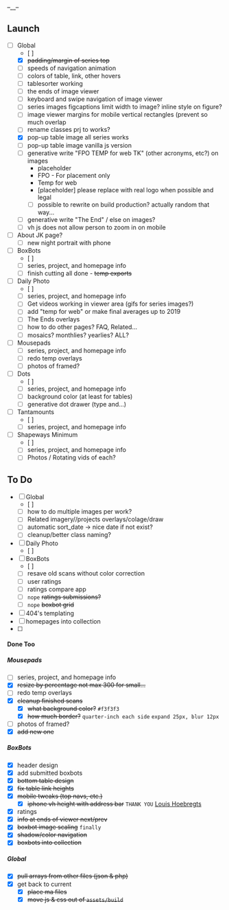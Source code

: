 –\_\_–

## Launch
- [ ] Global
	- [ ]
	- [x] ~~padding/margin of series top~~
	- [ ] speeds of navigation animation
	- [ ] colors of table, link, other hovers
	- [ ] tablesorter working
	- [ ] the ends of image viewer
	- [ ] keyboard and swipe navigation of image viewer
	- [ ] series images figcaptions limit width to image? inline style on figure?
	- [ ] image viewer margins for mobile vertical rectangles (prevent so much overlap
	- [ ] rename classes prj to works?
	- [x] pop-up table image all series works
	- [ ] pop-up table image vanilla js version
	- [ ] generative write "FPO TEMP for web TK" (other acronyms, etc?) on images
		- placeholder
		- FPO - For placement only
		- Temp for web
		- [placeholder] please replace with real logo when possible and legal
		- [ ] possible to rewrite on build production? actually random that way...
	- [ ] generative write "The End" / else on images?
	- [ ] vh js does not allow person to zoom in on mobile
- [ ] About JK page?
	- [ ] new night portrait with phone
- [ ] BoxBots
	- [ ]
	- [ ] series, project, and homepage info
	- [ ] finish cutting all done - ~~temp exports~~
- [ ] Daily Photo
	- [ ]
	- [ ] series, project, and homepage info
	- [ ] Get videos working in viewer area (gifs for series images?)
	- [ ] add "temp for web" or make final averages up to 2019
	- [ ] The Ends overlays
	- [ ] how to do other pages? FAQ, Related...
	- [ ] mosaics? monthlies? yearlies? ALL?
- [ ] Mousepads
	- [ ] series, project, and homepage info
	- [ ] redo temp overlays
	- [ ] photos of framed?
- [ ] Dots
	- [ ]
	- [ ] series, project, and homepage info
	- [ ] background color (at least for tables)
	- [ ] generative dot drawer (type and...)

- [ ] Tantamounts
	- [ ]
	- [ ] series, project, and homepage info
- [ ] Shapeways Minimum
	- [ ]
	- [ ] series, project, and homepage info
	- [ ] Photos / Rotating vids of each?

## To Do
- [ ] Global
	- [ ]
	- [ ] how to do multiple images per work?
	- [ ] Related imagery//projects overlays/colage/draw
	- [ ] automatic sort_date -> nice date if not exist?
	- [ ] cleanup/better class naming?
- [ ] Daily Photo
	- [ ]
- [ ] BoxBots
	- [ ]
	- [ ] resave old scans without color correction
	- [ ] user ratings
	- [ ] ratings compare app
	- [ ] `nope` ~~ratings submissions?~~
	- [ ] `nope` ~~boxbot grid~~
- [ ] 404's templating
- [ ] homepages into collection
- [ ]

#### Done Too

##### Mousepads

- [ ] series, project, and homepage info
- [x] ~~resize by percentage not max 300 for small...~~
- [ ] redo temp overlays
- [x] ~~cleanup finished scans~~
	- [x] ~~what background color?~~ `#f3f3f3`
	- [x] ~~how much border?~~ `quarter-inch each side` `expand 25px, blur 12px`
- [ ] photos of framed?
- [x] ~~add new one~~

##### BoxBots

- [x] header design
- [x] add submitted boxbots
- [x] ~~bottom table design~~
- [x] ~~fix table link heights~~
- [x] ~~mobile tweaks (top navs, etc.)~~
	- [x] ~~iphone vh height with address bar~~ `THANK YOU` [Louis Hoebregts](https://css-tricks.com/the-trick-to-viewport-units-on-mobile/)
- [x] ratings
- [x] ~~info at ends of viewer next/prev~~
- [x] ~~boxbot image scaling~~ `finally`
- [x] ~~shadow/color navigation~~
- [x] ~~boxbots into collection~~

##### Global 

- [x] ~~pull arrays from other files (json & php)~~
- [x] get back to current
	- [x] ~~place ma files~~
	- [x] ~~move js & css out of `assets/build`~~
